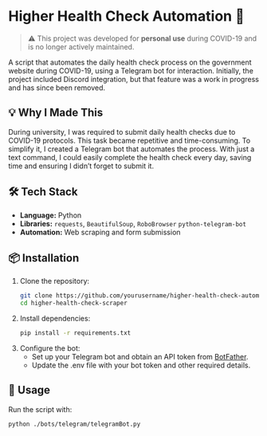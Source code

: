 # **Higher Health Check Automation** 🚀  

> ⚠️ This project was developed for **personal use** during COVID-19 and is no longer actively maintained.

A script that automates the daily health check process on the government website during COVID-19, using a Telegram bot for interaction. 
Initially, the project included Discord integration, but that feature was a work in progress and has since been removed.

## 💡 Why I Made This  
During university, I was required to submit daily health checks due to COVID-19 protocols. This task became repetitive and time-consuming. To simplify it, I created a Telegram bot that automates the process. With just a text command, I could easily complete the health check every day, saving time and ensuring I didn’t forget to submit it.

## 🛠️ Tech Stack  
- **Language:** Python  
- **Libraries:** `requests`, `BeautifulSoup`, `RoboBrowser` `python-telegram-bot`  
- **Automation:** Web scraping and form submission  

## 📦 Installation  
1. Clone the repository:  
   ```bash
   git clone https://github.com/yourusername/higher-health-check-automation.git
   cd higher-health-check-scraper
   ```  
2. Install dependencies:  
   ```bash
   pip install -r requirements.txt
   ```  
3. Configure the bot:  
   - Set up your Telegram bot and obtain an API token from [BotFather](https://t.me/botfather).  
   - Update the .env file with your bot token and other required details.  

## 🚀 Usage  
Run the script with:  
```bash
python ./bots/telegram/telegramBot.py
``` 
